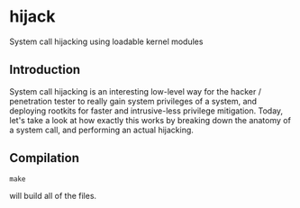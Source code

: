 # hijack

System call hijacking using loadable kernel modules

## Introduction

System call hijacking is an interesting low-level way for the hacker / penetration tester
to really gain system privileges of a system, and deploying rootkits for faster and intrusive-less
privilege mitigation. Today, let's take a look at how exactly this works by breaking down the anatomy
of a system call, and performing an actual hijacking.

## Compilation

```
make
```

will build all of the files.
